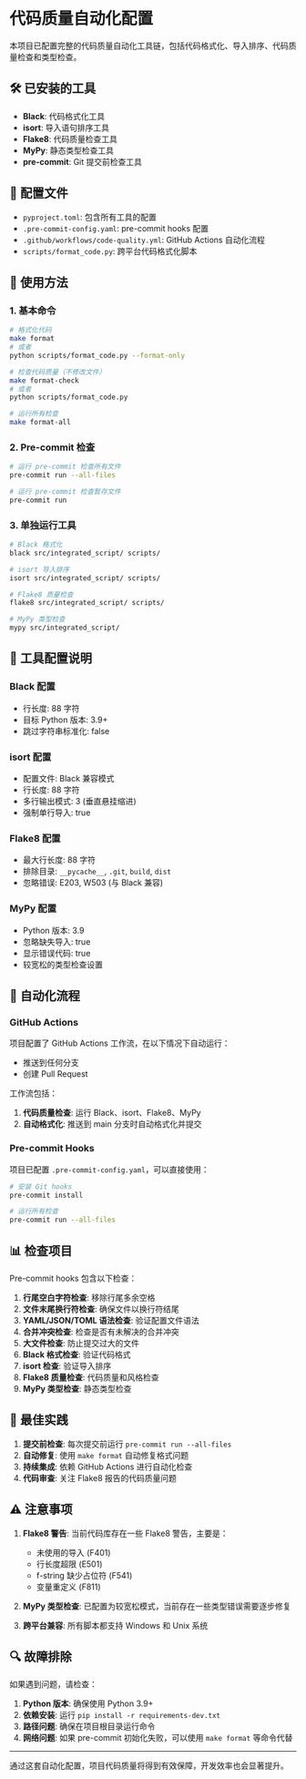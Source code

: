 # 代码质量自动化配置

本项目已配置完整的代码质量自动化工具链，包括代码格式化、导入排序、代码质量检查和类型检查。

## 🛠️ 已安装的工具

- **Black**: 代码格式化工具
- **isort**: 导入语句排序工具
- **Flake8**: 代码质量检查工具
- **MyPy**: 静态类型检查工具
- **pre-commit**: Git 提交前检查工具

## 📁 配置文件

- `pyproject.toml`: 包含所有工具的配置
- `.pre-commit-config.yaml`: pre-commit hooks 配置
- `.github/workflows/code-quality.yml`: GitHub Actions 自动化流程
- `scripts/format_code.py`: 跨平台代码格式化脚本


## 🚀 使用方法

### 1. 基本命令

```bash
# 格式化代码
make format
# 或者
python scripts/format_code.py --format-only

# 检查代码质量（不修改文件）
make format-check
# 或者
python scripts/format_code.py

# 运行所有检查
make format-all
```

### 2. Pre-commit 检查

```bash
# 运行 pre-commit 检查所有文件
pre-commit run --all-files

# 运行 pre-commit 检查暂存文件
pre-commit run
```

### 3. 单独运行工具

```bash
# Black 格式化
black src/integrated_script/ scripts/

# isort 导入排序
isort src/integrated_script/ scripts/

# Flake8 质量检查
flake8 src/integrated_script/ scripts/

# MyPy 类型检查
mypy src/integrated_script/
```

## 🔧 工具配置说明

### Black 配置
- 行长度: 88 字符
- 目标 Python 版本: 3.9+
- 跳过字符串标准化: false

### isort 配置
- 配置文件: Black 兼容模式
- 行长度: 88 字符
- 多行输出模式: 3 (垂直悬挂缩进)
- 强制单行导入: true

### Flake8 配置
- 最大行长度: 88 字符
- 排除目录: `__pycache__`, `.git`, `build`, `dist`
- 忽略错误: E203, W503 (与 Black 兼容)

### MyPy 配置
- Python 版本: 3.9
- 忽略缺失导入: true
- 显示错误代码: true
- 较宽松的类型检查设置

## 🔄 自动化流程

### GitHub Actions
项目配置了 GitHub Actions 工作流，在以下情况下自动运行：
- 推送到任何分支
- 创建 Pull Request

工作流包括：
1. **代码质量检查**: 运行 Black、isort、Flake8、MyPy
2. **自动格式化**: 推送到 main 分支时自动格式化并提交

### Pre-commit Hooks
项目已配置 `.pre-commit-config.yaml`，可以直接使用：

```bash
# 安装 Git hooks
pre-commit install

# 运行所有检查
pre-commit run --all-files
```

## 📊 检查项目

Pre-commit hooks 包含以下检查：

1. **行尾空白字符检查**: 移除行尾多余空格
2. **文件末尾换行符检查**: 确保文件以换行符结尾
3. **YAML/JSON/TOML 语法检查**: 验证配置文件语法
4. **合并冲突检查**: 检查是否有未解决的合并冲突
5. **大文件检查**: 防止提交过大的文件
6. **Black 格式检查**: 验证代码格式
7. **isort 检查**: 验证导入排序
8. **Flake8 质量检查**: 代码质量和风格检查
9. **MyPy 类型检查**: 静态类型检查

## 🎯 最佳实践

1. **提交前检查**: 每次提交前运行 `pre-commit run --all-files`
2. **自动修复**: 使用 `make format` 自动修复格式问题
3. **持续集成**: 依赖 GitHub Actions 进行自动化检查
4. **代码审查**: 关注 Flake8 报告的代码质量问题

## ⚠️ 注意事项

1. **Flake8 警告**: 当前代码库存在一些 Flake8 警告，主要是：
   - 未使用的导入 (F401)
   - 行长度超限 (E501)
   - f-string 缺少占位符 (F541)
   - 变量重定义 (F811)

2. **MyPy 类型检查**: 已配置为较宽松模式，当前存在一些类型错误需要逐步修复

3. **跨平台兼容**: 所有脚本都支持 Windows 和 Unix 系统

## 🔍 故障排除

如果遇到问题，请检查：

1. **Python 版本**: 确保使用 Python 3.9+
2. **依赖安装**: 运行 `pip install -r requirements-dev.txt`
3. **路径问题**: 确保在项目根目录运行命令
4. **网络问题**: 如果 pre-commit 初始化失败，可以使用 `make format` 等命令代替

---

通过这套自动化配置，项目代码质量将得到有效保障，开发效率也会显著提升。

